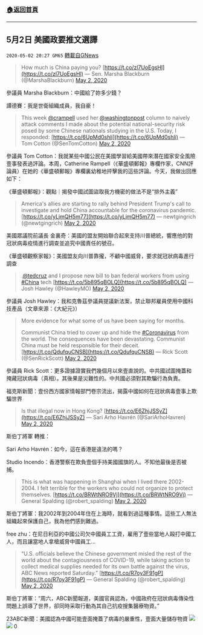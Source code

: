 ###  [:house:返回首頁](https://github.com/ourhimalayas/txt)
---

## 5月2日 美國政要推文選譯
`2020-05-02 20:27 GM65` [轉載自GNews](https://gnews.org/zh-hant/192297/)

> How much is China paying you? [https://t.co/zl7UoEgsHl](https://t.co/zl7UoEgsHl)
> — Sen. Marsha Blackburn (@MarshaBlackburn) [May 2, 2020](https://twitter.com/MarshaBlackburn/status/1256643789843824645?ref_src=twsrc%5Etfw)

參議員 Marsha Blackburn：中國給了妳多少錢？

譚德賽：我是世衛組織成員，我自豪！

> This week [@crampell](https://twitter.com/crampell?ref_src=twsrc%5Etfw) used her [@washingtonpost](https://twitter.com/washingtonpost?ref_src=twsrc%5Etfw) column to naively attack comments I made about the potential national-security risk posed by some Chinese nationals studying in the U.S. Today, I responded: [https://t.co/6UpMd0shli](https://t.co/6UpMd0shli)
> — Tom Cotton (@SenTomCotton) [May 2, 2020](https://twitter.com/SenTomCotton/status/1256610394296238081?ref_src=twsrc%5Etfw)

參議員 Tom Cotton：我就某些中國公民在美國學習給美國帶來潛在國家安全風險壹事發表過評論。本周，Catherine Rampell（《華盛頓郵報》專欄作家，CNN評論員）在她的《華盛頓郵報》專欄裏幼稚地抨擊我的這些評論。今天，我做出回應如下：

《華盛頓郵報》：觀點｜揭發中國試圖盜取我方機密的做法不是“排外主義”

> America's allies are starting to rally behind President Trump's call to investigate and hold China accountable for the coronavirus pandemic.[https://t.co/yLjmQH5m77](https://t.co/yLjmQH5m77)
> — newtgingrich (@newtgingrich) [May 2, 2020](https://twitter.com/newtgingrich/status/1256632910804893698?ref_src=twsrc%5Etfw)

美國眾議院前議長 金裏奇：美國的盟友開始聯合起來支持川普總統，響應他的對冠狀病毒疫情進行調查並追究中國責任的號召。

《華盛頓觀察家報》：美國盟友向川普靠攏，不顧中國威脅，要求就冠狀病毒進行調查

> .⁦[@tedcruz](https://twitter.com/tedcruz?ref_src=twsrc%5Etfw)⁩ and I propose new bill to ban federal workers from using [#China](https://twitter.com/hashtag/China?src=hash&amp;ref_src=twsrc%5Etfw) tech [https://t.co/5b895qBOLQ](https://t.co/5b895qBOLQ)
> — Josh Hawley (@HawleyMO) [May 2, 2020](https://twitter.com/HawleyMO/status/1256638628190736384?ref_src=twsrc%5Etfw)

參議員 Josh Hawley：我和克魯茲參議員提議新法案，禁止聯邦雇員使用中國科技產品（文章來源：《大紀元》）

> More evidence for what some of us have been saying for months. 
> 
> Communist China tried to cover up and hide the [#Coronavirus](https://twitter.com/hashtag/Coronavirus?src=hash&amp;ref_src=twsrc%5Etfw) from the world. The consequences have been devastating. Communist China must be held responsible for their deceit. [https://t.co/QdufquCNSB](https://t.co/QdufquCNSB)
> — Rick Scott (@SenRickScott) [May 2, 2020](https://twitter.com/SenRickScott/status/1256581228691587079?ref_src=twsrc%5Etfw)

參議員 Rick Scott：更多證據證實我們幾個月以來壹直說的。中共國試圖掩蓋和掩藏冠狀病毒（真相）。其後果是災難性的。中共國必須對其欺騙行為負責。

福克斯新聞：壹份西方國家情報部門卷宗流出，揭露中國如何在冠狀病毒壹事上欺騙世界

> Is that illegal now in Hong Kong? [https://t.co/E6ZhjJSSyZ](https://t.co/E6ZhjJSSyZ)
> — Sari Arho Havrén (@SariArhoHavren) [May 2, 2020](https://twitter.com/SariArhoHavren/status/1256550130968190976?ref_src=twsrc%5Etfw)

斯伯丁將軍 轉推：

Sari Arho Havrén：如今，這在香港是違法的嗎？

Studio Incendo：香港警察在欺負壹個手持美國國旗的人。不知他最後是否被捕。

> This is what was happening in Shanghai when I lived there 2002-2004. I felt terrible for the workers who could not organize to protect themselves. [https://t.co/BRWtNRO9Vj](https://t.co/BRWtNRO9Vj)
> — General Spalding (@robert\_spalding) [May 2, 2020](https://twitter.com/robert_spalding/status/1256669646100533250?ref_src=twsrc%5Etfw)

斯伯丁將軍：我2002年到2004年住在上海時，就看到過這種事情。這些工人無法組織起來保護自己，我為他們感到難過。

free zhu：在尼日利亞的中國公司欠中國員工工資，雇用了壹些當地人毆打中國工人，而且讓當地人拿槍威脅中國員工…

> “U.S. officials believe the Chinese government misled the rest of the world about the contagiousness of COVID-19, while taking action to collect medical supplies needed for its own battle against the virus, ABC News reported Saturday.” [https://t.co/R7oy3F91gP](https://t.co/R7oy3F91gP)
> — General Spalding (@robert\_spalding) [May 2, 2020](https://twitter.com/robert_spalding/status/1256692670673674246?ref_src=twsrc%5Etfw)

斯伯丁將軍：“周六，ABC新聞報道，美國官員認為，中國政府在冠狀病毒傳染性問題上誤導了世界，卻同時采取行動為其自己抗疫搜集醫療物資。”

23ABC新聞：美國認為中國可能壹面掩蓋了病毒的嚴重性，壹面大量儲存物資
![](https://s3.amazonaws.com/gnews-media-offload/wp-content/uploads/2020/05/02202717/07_42.png)![](https://s3.amazonaws.com/gnews-media-offload/wp-content/uploads/2020/05/02202723/G1-1.jpg)
0
